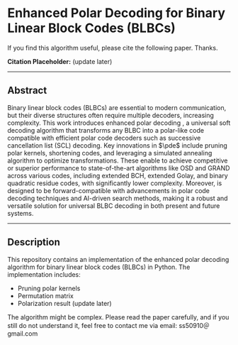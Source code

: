 # Enhanced Polar Decoding for Binary Linear Block Codes (BLBCs)

If you find this algorithm useful, please cite the following paper. Thanks.

**Citation Placeholder:**  (update later)

---

## Abstract

Binary linear block codes (BLBCs) are essential to modern communication, but their diverse structures often require multiple decoders, increasing complexity. This work introduces enhanced polar decoding , a universal soft decoding algorithm that transforms any BLBC into a polar-like code compatible with efficient polar code decoders such as successive cancellation list (SCL) decoding. Key innovations in $\pde$ include pruning polar kernels, shortening codes, and leveraging a simulated annealing algorithm to optimize transformations. These enable to achieve competitive or superior performance to state-of-the-art algorithms like OSD and GRAND across various codes, including extended BCH, extended Golay, and binary quadratic residue codes, with significantly lower complexity. Moreover,  is designed to be forward-compatible with advancements in polar code decoding techniques and AI-driven search methods, making it a robust and versatile solution for universal BLBC decoding in both present and future systems.

---

## Description

This repository contains an implementation of the enhanced polar decoding algorithm for binary linear block codes (BLBCs) in Python. The implementation includes:

- Pruning polar kernels
- Permutation matrix
- Polarization result (update later)

The algorithm might be complex. Please read the paper carefully, and if you still do not understand it, feel free to contact me via email: ss50910＠gmail.com



